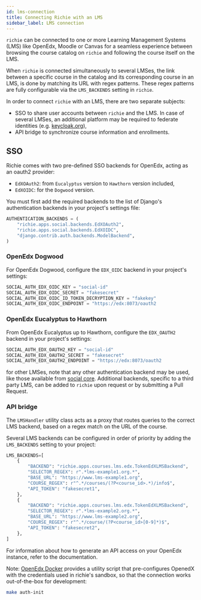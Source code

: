 ```yaml
---
id: lms-connection
title: Connecting Richie with an LMS
sidebar_label: LMS connection
---
```


`richie` can be connected to one or more Learning Management Systems (LMS) like OpenEdx, Moodle
or Canvas for a seamless experience between browsing the course catalog on `richie` and following
the course itself on the LMS.

When `richie` is connected simultaneously to several LMSes, the link between a specific course in
the catalog and its corresponding course in an LMS, is done by matching its URL with regex
patterns. These regex patterns are fully configurable via the `LMS_BACKENDS` setting in `richie`.

In order to connect `richie` with an LMS, there are two separate subjects:

- SSO to share user accounts between `richie` and the LMS. In case of several LMSes, an additional
  platform may be required to federate identities (e.g. [keycloak.org](https://www.keycloak.org)),
- API bridge to synchronize course information and enrollments.

## SSO

Richie comes with two pre-defined SSO backends for OpenEdx, acting as an oauth2 provider:

- `EdXOAuth2`: from `Eucalyptus` version to `Hawthorn` version included,
- `EdXOIDC`: for the `Dogwood` version.

You must first add the required backends to the list of Django's authentication backends in your
project's settings file:

```python
AUTHENTICATION_BACKENDS = (
    "richie.apps.social.backends.EdXOAuth2",
    "richie.apps.social.backends.EdXOIDC",
    "django.contrib.auth.backends.ModelBackend",
)
```

### OpenEdx Dogwood

For OpenEdx Dogwood, configure the `EDX_OIDC` backend in your project's settings:

```python
SOCIAL_AUTH_EDX_OIDC_KEY = "social-id"
SOCIAL_AUTH_EDX_OIDC_SECRET = "fakesecret"
SOCIAL_AUTH_EDX_OIDC_ID_TOKEN_DECRYPTION_KEY = "fakekey"
SOCIAL_AUTH_EDX_OIDC_ENDPOINT = "https://edx:8073/oauth2
```

### OpenEdx Eucalyptus to Hawthorn

From OpenEdx Eucalyptus up to Hawthorn, configure the `EDX_OAUTH2` backend in your project's settings:

```python
SOCIAL_AUTH_EDX_OAUTH2_KEY = "social-id"
SOCIAL_AUTH_EDX_OAUTH2_SECRET = "fakesecret"
SOCIAL_AUTH_EDX_OAUTH2_ENDPOINT = "https://edx:8073/oauth2
```

for other LMSes, note that any other authentication backend may be used, like those available from
[social core](https://github.com/python-social-auth/social-core/tree/master/social_core/backends).
Additional backends, specific to a third party LMS, can be added to `richie` upon request or by
submitting a Pull Request.


### API bridge

The `LMSHandler` utility class acts as a proxy that routes queries to the correct LMS backend,
based on a regex match on the URL of the course.

Several LMS backends can be configured in order of priority by adding the `LMS_BACKENDS` setting
to your project:

```python
LMS_BACKENDS=[
    {
        "BACKEND": "richie.apps.courses.lms.edx.TokenEdXLMSBackend",
        "SELECTOR_REGEX": r".*lms-example1.org.*",
        "BASE_URL": "https://www.lms-example1.org",
        "COURSE_REGEX": r"^.*/courses/(?P<course_id>.*)/info$",
        "API_TOKEN": "fakesecret1",
    },
    {
        "BACKEND": "richie.apps.courses.lms.edx.TokenEdXLMSBackend",
        "SELECTOR_REGEX": r".*lms-example2.org.*",
        "BASE_URL": "https://www.lms-example2.org",
        "COURSE_REGEX": r"^.*/course/(?P<course_id>[0-9]*)$",
        "API_TOKEN": "fakesecret2",
    },
] 
```

For information about how to generate an API access on your OpenEdx instance, refer to the
documentation.

Note: [OpenEdx Docker](https://github.com/openfun/openedx-docker) provides a utility script that
pre-configures OpenedX with the credentials used in richie's sandbox, so that the connection
works out-of-the-box for development:

```bash
make auth-init
```
